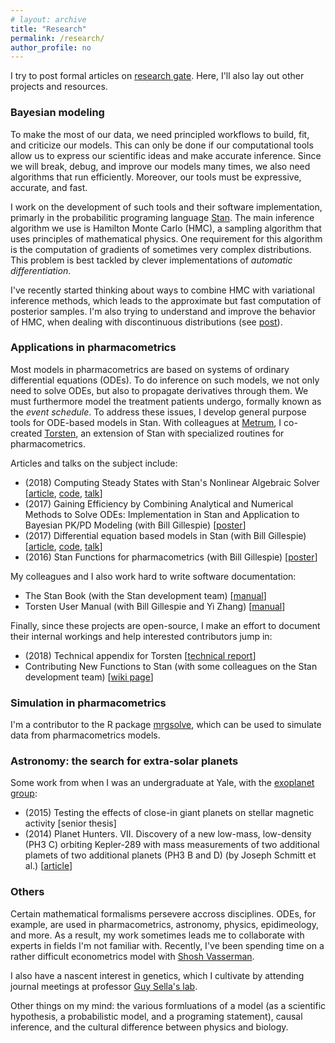 ```yaml
---
# layout: archive
title: "Research"
permalink: /research/
author_profile: no
---
```


I try to post formal articles on [research gate](https://www.researchgate.net/profile/Charles_Margossian).
Here, I'll also lay out other projects and resources.

### Bayesian modeling

To make the most of our data, we need principled workflows to build, fit,
and criticize our models.
This can only be done if our computational tools allow us to express our scientific
ideas and make accurate inference.
Since we will break, debug, and improve our models many times, we also need algorithms
that run efficiently.
Moreover, our tools must be expressive, accurate, and fast.

I work on the development of such tools and their software implementation,
primarly in the probabilitic programing language [Stan](http://mc-stan.org/).
The main inference algorithm we use is Hamilton Monte Carlo (HMC), a sampling
algorithm that uses principles of mathematical physics.
One requirement for this algorithm is the computation of gradients
of sometimes very complex distributions.
This problem is best tackled by clever implementations of _automatic
differentiation_.

I've recently started thinking about ways to combine HMC with variational inference
methods, which leads to the approximate but fast computation of posterior samples.
I'm also trying to understand and improve the behavior of HMC, when dealing
with discontinuous distributions (see [post](https://discourse.mc-stan.org/t/non-smooth-posterior-and-kkt-problem/6281)).

### Applications in pharmacometrics

Most models in pharmacometrics are based on systems of ordinary differential equations
(ODEs). To do inference on such models, we not only need to solve ODEs, but also to
propagate derivatives through them.
We must furthermore model the treatment patients undergo, formally known as the _event schedule_.
To address these issues, I develop general purpose tools for ODE-based models in
Stan. With colleagues at [Metrum](https://metrumrg.com/), I co-created [Torsten](https://github.com/metrumresearchgroup/Torsten), an extension of Stan with
specialized routines for pharmacometrics.

Articles and talks on the subject include:

* (2018) Computing Steady States with Stan's Nonlinear Algebraic Solver [[article](https://www.researchgate.net/publication/323834530_Computing_steady_states_with_Stan's_nonlinear_algebraic_solver), [code](https://github.com/stan-dev/stancon_talks/tree/master/2018/Contributed-Talks/08_margossian), [talk](https://www.youtube.com/watch?v=JhwZIX5ryw0&feature=youtu.be)]
* (2017) Gaining Efficiency by Combining Analytical and Numerical Methods to Solve ODEs: Implementation in Stan and Application to Bayesian PK/PD Modeling (with Bill Gillespie) [[poster](https://www.researchgate.net/publication/323834519_Gaining_efficiency_by_combining_analytical_and_numerical_methods_to_solve_ODEs_Implementation_in_Stan_and_application_to_Bayesian_PKPD_modeling)]
* (2017) Differential equation based models in Stan (with Bill Gillespie) [[article](http://mc-stan.org/events/stancon2017-notebooks/stancon2017-margossian-gillespie-ode.html), [code](https://github.com/stan-dev/stancon_talks/tree/master/2017/Contributed-Talks/05_margossian), [talk](https://www.youtube.com/watch?v=DJ0c7Bm5Djk&feature=youtu.be&t=2h53m26s)]
* (2016) Stan Functions for pharmacometrics (with Bill Gillespie) [[poster](https://www.researchgate.net/publication/323834461_Stan_functions_for_pharmacometrics_modeling)]

My colleagues and I also work hard to write software documentation:

* The Stan Book (with the Stan development team) [[manual](http://www.stat.columbia.edu/~gelman/bda.course/_book/)]
* Torsten User Manual (with Bill Gillespie and Yi Zhang) [[manual](https://metrumresearchgroup.github.io/Torsten/)]

Finally, since these projects are open-source, I make an effort to document their internal
workings and help interested contributors jump in:

* (2018) Technical appendix for Torsten [[technical report](https://github.com/charlesm93/presentations-and-writing/blob/master/TorstenAppendix/Torsten_appendix.pdf)]
* Contributing New Functions to Stan (with some colleagues on the Stan development team) [[wiki page](https://github.com/stan-dev/stan/wiki/Contributing-New-Functions-to-Stan)]

### Simulation in pharmacometrics

I'm a contributor to the R package [mrgsolve](https://github.com/metrumresearchgroup/mrgsolve), which can be used to simulate data from pharmacometrics models.

### Astronomy: the search for extra-solar planets

Some work from when I was an undergraduate at Yale, with the [exoplanet group](http://exoplanets.astro.yale.edu/):

* (2015) Testing the effects of close-in giant planets on stellar magnetic activity [senior thesis]
* (2014) Planet Hunters. VII. Discovery of a new low-mass, low-density (PH3 C) orbiting Kepler-289
with mass measurements of two additional plamets of two additional planets (PH3 B and D) (by Joseph Schmitt et al.) [[article](http://iopscience.iop.org/article/10.1088/0004-637X/795/2/167/meta;jsessionid=43641D4C5B1CC7595015BE11DDF1239F.c1)]

### Others

Certain mathematical formalisms persevere accross disciplines.
ODEs, for example, are used in pharmacometrics, astronomy, physics, epidimeology, and more.
As a result, my work sometimes leads me to collaborate with experts in fields I'm not familiar with.
Recently, I've been spending time on a rather difficult econometrics model with 
[Shosh Vasserman](https://scholar.harvard.edu/vasserman/home).

I also have a nascent interest in genetics, which I cultivate by attending journal meetings
at professor [Guy Sella's lab](https://sellalab.biology.columbia.edu/).

Other things on my mind: the various formluations of a model (as a scientific
hypothesis, a probabilistic model, and a programing statement),
causal inference,
and the cultural difference between physics and biology.


